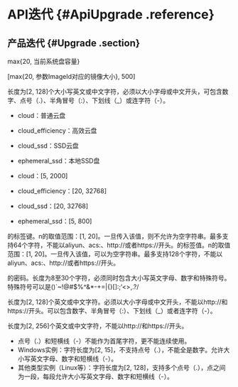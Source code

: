 # API迭代 {#ApiUpgrade .reference}

## 产品迭代 {#Upgrade .section}

max\{20, 当前系统盘容量\}

\[max\{20, 参数ImageId对应的镜像大小\}, 500\]

长度为\[2, 128\]个大小写英文或中文字符，必须以大小字母或中文开头，可包含数字、点号（.）、半角冒号（:）、下划线（\_）或连字符（-）。

-   cloud：普通云盘
-   cloud\_efficiency：高效云盘
-   cloud\_ssd：SSD云盘
-   ephemeral\_ssd：本地SSD盘

-   cloud：\[5, 2000\]
-   cloud\_efficiency：\[20, 32768\]
-   cloud\_ssd：\[20, 32768\]
-   ephemeral\_ssd：\[5, 800\]

的标签键。n的取值范围：\[1, 20\]。一旦传入该值，则不允许为空字符串。最多支持64个字符，不能以aliyun、acs:、http://或者https://开头。的标签值。n的取值范围：\[1, 20\]。一旦传入该值，可以为空字符串。最多支持128个字符，不能以aliyun、acs:、http://或者https://开头。

的密码。长度为8至30个字符，必须同时包含大小写英文字母、数字和特殊符号。特殊符号可以是\(\)\`~!@\#$%^&\*-+=|\{\}\[\]:;‘<\>,.?/

长度为\[2, 128\]个英文或中文字符。必须以大小字母或中文开头，不能以http://和https://开头。可以包含数字、半角冒号（:）、下划线（\_）或者连字符（-）。

长度为\[2, 256\]个英文或中文字符，不能以http://和https://开头。

-   点号（.）和短横线（-）不能作为首尾字符，更不能连续使用。
-   Windows实例：字符长度为\[2, 15\]，不支持点号（.），不能全是数字。允许大小写英文字母、数字和短横线（-）。
-   其他类型实例（Linux等）：字符长度为\[2, 128\]，支持多个点号（.），点之间为一段，每段允许大小写英文字母、数字和短横线（-）。

